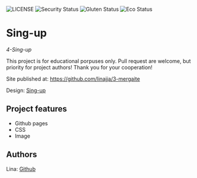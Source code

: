 ![LICENSE](https://img.shields.io/badge/license-MIT-blue.svg?style=flat-square)
![Security Status](https://img.shields.io/security-headers?label=Security&url=https%3A%2F%2Fgithub.com&style=flat-square)
![Gluten Status](https://img.shields.io/badge/Gluten-Free-green.svg)
![Eco Status](https://img.shields.io/badge/ECO-Friendly-green.svg)

# Sing-up

_4-Sing-up_

This project is for educational porpuses only. Pull request are welcome, but priority for project authors! Thank you for your cooperation!

Site published at: https://github.com/linajja/3-mergaite

Design: [Sing-up](https://cdn.discordapp.com/attachments/850245533838868480/850246368214908970/day1dr.png)

## Project features

- Github pages 
- CSS
- Image

## Authors

Lina: [Github](https://github.com/linajja)